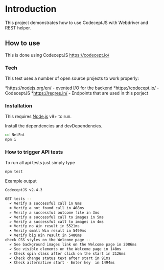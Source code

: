 
# Introduction
This project demonstrates how to use CodeceptJS with Webdriver and REST helper.

## How to use
This is done using CodeceptJS <https://codecept.io/>

### Tech
This test uses a number of open source projects to work properly:

*<https://nodejs.org/en/> - evented I/O for the backend
*<https://codecept.io/> - CodeceptJS
*<https://reqres.in/> - Endpoints that are used in this porject

### Installation
This requires [Node.js](https://nodejs.org/) v8+ to run.

Install the dependencies and devDependencies.

```sh
cd NetEnt
npm i
```

### How to trigger API tests
To run all api tests just simply type

```sh
npm test
```

Example output
```sh
CodeceptJS v2.4.3

GET tests --
  ✔ Verify a successful call in 8ms
  ✖ Verify a not found call in 408ms
  ✔ Verify a successful outcome file in 3ms
  ✔ Verify a successful call to images in 5ms
  ✔ Verify a successful call to images in 4ms
  ✖ Verify no Win result in 5521ms
  ✖ Verify small Win result in 5499ms
  ✖ Verify big Win result in 5480ms
check CSS styles on the Welcome page --
  ✔ See background images link on the Welcome page in 2086ms
  ✔ See visible elements on the Welcome page in 148ms
  ✔ Check spin class after click on the start in 2126ms
  ✔ Check change status text after start in 91ms
  ✖ Check alternative start - Enter key  in 1494ms
```
